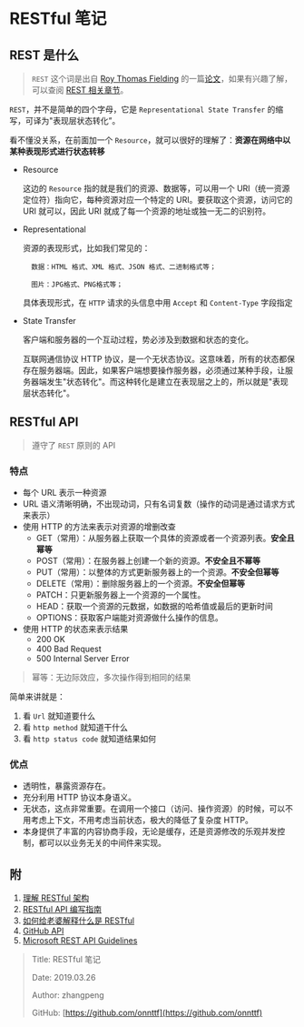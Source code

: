 # RESTful 笔记

## REST 是什么

> `REST` 这个词是出自 [Roy Thomas Fielding](https://en.wikipedia.org/wiki/Roy_Fielding) 的一篇[论文](https://link.zhihu.com/?target=http%3A//www.ics.uci.edu/~fielding/pubs/dissertation/top.htm)，如果有兴趣了解，可以查阅 [REST 相关章节](https://link.zhihu.com/?target=http%3A//www.ics.uci.edu/~fielding/pubs/dissertation/rest_arch_style.htm)。

`REST`，并不是简单的四个字母，它是 `Representational State Transfer` 的缩写，可译为"表现层状态转化”。

看不懂没关系，在前面加一个 `Resource`，就可以很好的理解了：**资源在网络中以某种表现形式进行状态转移**

* Resource

  这边的 `Resource` 指的就是我们的资源、数据等，可以用一个 URI（统一资源定位符）指向它，每种资源对应一个特定的 URI。要获取这个资源，访问它的 URI 就可以，因此 URI 就成了每一个资源的地址或独一无二的识别符。

* Representational

  资源的表现形式，比如我们常见的：

  ```text
    数据：HTML 格式、XML 格式、JSON 格式、二进制格式等；

    图片：JPG格式、PNG格式等；
  ```

  具体表现形式，在 `HTTP` 请求的头信息中用 `Accept` 和 `Content-Type` 字段指定

* State Transfer

  客户端和服务器的一个互动过程，势必涉及到数据和状态的变化。

  互联网通信协议 HTTP 协议，是一个无状态协议。这意味着，所有的状态都保存在服务器端。因此，如果客户端想要操作服务器，必须通过某种手段，让服务器端发生"状态转化"。而这种转化是建立在表现层之上的，所以就是"表现层状态转化"。

## RESTful API

> 遵守了 `REST` 原则的 API

### 特点

* 每个 URL 表示一种资源
* URL 语义清晰明确，不出现动词，只有名词复数（操作的动词是通过请求方式来表示）
* 使用 HTTP 的方法来表示对资源的增删改查
  * GET（常用）：从服务器上获取一个具体的资源或者一个资源列表。**安全且幂等**
  * POST（常用）：在服务器上创建一个新的资源。**不安全且不幂等**
  * PUT（常用）：以整体的方式更新服务器上的一个资源。**不安全但幂等**
  * DELETE（常用）：删除服务器上的一个资源。**不安全但幂等**
  * PATCH：只更新服务器上一个资源的一个属性。
  * HEAD：获取一个资源的元数据，如数据的哈希值或最后的更新时间
  * OPTIONS：获取客户端能对资源做什么操作的信息。
* 使用 HTTP 的状态来表示结果
  * 200 OK
  * 400 Bad Request
  * 500 Internal Server Error

> 幂等：无边际效应，多次操作得到相同的结果

简单来讲就是：

1. 看 `Url` 就知道要什么
2. 看 `http method` 就知道干什么
3. 看 `http status code` 就知道结果如何

### 优点

* 透明性，暴露资源存在。
* 充分利用 HTTP 协议本身语义。
* 无状态，这点非常重要。在调用一个接口（访问、操作资源）的时候，可以不用考虑上下文，不用考虑当前状态，极大的降低了复杂度 HTTP。
* 本身提供了丰富的内容协商手段，无论是缓存，还是资源修改的乐观并发控制，都可以以业务无关的中间件来实现。

## 附

1. [理解 RESTful 架构](https://www.ruanyifeng.com/blog/2011/09/restful.html)
2. [RESTful API 编写指南](https://juejin.im/post/57d168e9bf22ec005f98a3a5)
3. [如何给老婆解释什么是 RESTful](https://zhuanlan.zhihu.com/p/30396391)
4. [GitHub API](https://developer.github.com/v3/#client-errors)
5. [Microsoft REST API Guidelines](https://github.com/Microsoft/api-guidelines/blob/vNext/Guidelines.md)

> Title: RESTful 笔记
>
> Date: 2019.03.26
>
> Author: zhangpeng
>
> GitHub: [https://github.com/onnttf](https://github.com/onnttf)
